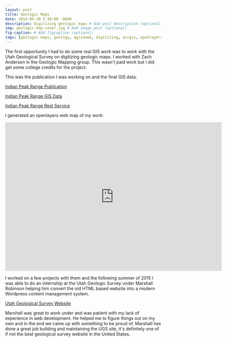 ```yaml
---
layout: post
title: Geologic Maps
date: 2014-04-30 5:30:00 -0800
description: Digitizing geologic maps # Add post description (optional)
img: geologic-map-cover.jpg # Add image post (optional)
fig-caption: # Add figcaption (optional)
tags: [geologic maps, geology, qgis2web, digitizing, arcgis, openlayers]
---
```


The first opportunity I had to do some real GIS work was to work with the Utah Geological Survey on digitizing geologic maps. I worked with Zach Anderson in the Geologic Mapping group. This wasn't paid work but I did get some college credits for the project.

This was the publication I was working on and the final GIS data:

[Indian Peak Range Publication](https://ugspub.nr.utah.gov/publications/united_states_geological_survey/geologic_maps/i/i-1795.pdf)

[Indian Peak Range GIS Data](https://ugspub.nr.utah.gov/publications/gis_maps/ofr-672.zip)

[Indian Peak Range Rest Service](https://webmaps.geology.utah.gov/arcgis/rest/services/GeolMap/30x60_Quads/MapServer/2183)

I generated an openlayers web map of my work:

<div class="embed-container">
  <iframe
      src="https://anthonyblackham.github.io/geologic-map/"
      width="700"
      height="480"
      frameborder="0"
      allowfullscreen="">
  </iframe>
</div>

I worked on a few projects with them and the following summer of 2015 I was able to do an internship at the Utah Geologic Survey under Marshall Robinson helping him convert the old HTML based website into a modern Wordpress content management system.

[Utah Geological Survey Website](https://geology.utah.gov/)

Marshall was great to work under and was patient with my lack of experience in web development. He helped me to figure things out on my own and in the end we came up with something to be proud of. Marshall has done a great job building and maintaining the UGS site, it's definitely one of if not the best geological survey website in the United States.
